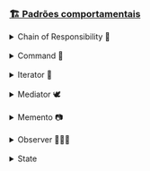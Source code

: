### [🏗️ Padrões comportamentais](https://github.com/AdrianeRibeiro/DesignPatternsRuby/blob/main/comportamentais/)

<details>
<summary>Chain of Responsibility 🔗</summary>
  <br>

  - O padrão `Chain of Responsibility` (Corrente de Responsabilidade) permite que você passe uma solicitação através de uma cadeia de handlers. 
    - Cada handler decide se processa a solicitação ou a passa para o próximo handler na hierarquia. Isso cria uma sequência de handlers, onde cada um tem a oportunidade de processar a solicitação ou encaminhá-la para o próximo na cadeia.

  - A estrutura básica do padrão `Chain of Responsibility` inclui três componentes principais:

    - Handler (Manipulador): define uma interface para manipular solicitações e mantém uma referência para o próximo manipulador na cadeia. Geralmente, é uma classe abstrata ou uma interface.

    - ConcreteHandler (Manipulador Concreto): implementa a interface do Handler e fornece a implementação para processar a solicitação. Também pode decidir se passa a solicitação para o próximo manipulador na cadeia.

    - Client (Cliente): inicia a solicitação e a envia para o primeiro manipulador na cadeia. O cliente não precisa conhecer todos os detalhes da cadeia de manipuladores, apenas inicia a solicitação.

  - O padrão `Chain of Responsibility` é útil quando você tem vários objetos que podem lidar com uma solicitação, mas não sabe qual deles será responsável até o tempo de execução. 

  - Um exemplo comum de aplicação do `Chain of Responsibility` é em sistemas de processamento de eventos, validação de entrada ou em cenários em que existem várias etapas de manipulação de dados. Cada manipulador na cadeia pode representar uma etapa específica no processamento.

  <a href="https://github.com/AdrianeRibeiro/DesignPatterns/tree/main/ruby/comportamentais/cor/">👩🏼‍💻 Show me the code</a>
</details>

<br>
<details>
<summary>Command 📢</summary>
  <br>

  - O command transforma um pedido em um objeto independente que contém toda a informação sobre o pedido.

  > Analogia
  
  - Vamos imaginar um restaurante como uma analogia para entender o padrão de design Command.

    - Pedido do Cliente (Command): Um cliente decide o que deseja do cardápio (comando).

    - Garçom (Invoker): O garçom recebe o pedido do cliente e o entrega à cozinha sem saber como o prato será preparado.

    - Cozinheiro (Receptor): O cozinheiro sabe como preparar cada prato e executa a ação associada ao pedido.

    - Cardápio (Command): O cardápio representa a lista de comandos disponíveis. Cada prato no cardápio é um comando concreto que pode ser executado.
    
  > Benefícios

  - Desacoplamento: O garçom não precisa saber como cada prato é preparado. Ele simplesmente passa os pedidos para a cozinha. 

  - Atraso na Execução: Os pedidos são atrasados até que sejam necessários.

  - Suporte a Operações Desfazer/Refazer: Se houver um erro no pedido, o cliente pode solicitar uma correção. 

  <a href="https://github.com/AdrianeRibeiro/DesignPatterns/tree/main/ruby/comportamentais/command/">👩🏼‍💻 Show me the code</a>
</details>

<br>
<details>
<summary>Iterator 🔁</summary>
  <br>

  - O padrão Iterator é um padrão de projeto comportamental que fornece uma maneira de acessar sequencialmente elementos de um objeto agregado sem expor os detalhes subjacentes da implementação. Basicamente, ele permite percorrer uma coleção de objetos sem precisar conhecer a estrutura interna dessa coleção.

  - Vantagens: O padrão Iterator simplifica a interface de acesso a elementos de uma coleção, desacopla o código do cliente da implementação específica da coleção e permite a adição de novos tipos de coleções sem modificar o código do cliente.

  > Analogia

  - Imagine que uma biblioteca é uma coleção de livros, e você, como leitor, deseja percorrer esses livros. Nesse contexto:

    - Biblioteca: Representa a coleção de livros, análogo ao objeto agregado.

    - Leitor: Representa o código cliente que deseja acessar os livros, análogo ao cliente do padrão Iterator.

    - Prateleiras e Livros: São os elementos individuais da coleção, análogos aos elementos da coleção no padrão Iterator.

    - Bibliotecário: Pode ser considerado o iterador. O bibliotecário conhece a organização interna da biblioteca (a coleção) e fornece ao leitor um método para percorrer os livros de uma maneira organizada, sem que o leitor precise entender como os livros estão dispostos nas prateleiras.

    Assim como o leitor não precisa se preocupar em conhecer os detalhes de organização da biblioteca, no padrão Iterator, o cliente não precisa se preocupar com a estrutura interna da coleção. O iterador (ou bibliotecário) fornece um método consistente para percorrer os elementos da coleção, independentemente de como eles estão organizados internamente.

  <a href="https://github.com/AdrianeRibeiro/DesignPatterns/tree/main/ruby/comportamentais/iterator/">👩🏼‍💻 Show me the code</a>
</details>

<br>
<details>
<summary>Mediator 🕊️</summary>
  <br>

  - O padrão Mediator promove o desacoplamento de objetos comunicantes, ao centralizar suas interações através de um objeto mediador. 
    - Ele facilita a comunicação indireta entre os objetos, reduzindo as dependências diretas entre eles.
    - É útil quando um conjunto de objetos precisa se comunicar de maneira complexa, mas você deseja evitar que eles se comuniquem diretamente uns com os outros.

  > Analogia:
  
  - Pilotos de aeronaves não falam entre si diretamente na hora de decidir quem é o próximo a aterrisar seu avião. Toda comunicação passa pela torre de controle.

  > Vantagens:

  - Desacoplamento:
    - Reduz o acoplamento entre os objetos, já que eles não precisam se conhecer diretamente.
    - Facilita a manutenção e extensão do sistema, pois mudanças em um objeto não afetam diretamente os outros.

  - Centralização do controle:
    - Centraliza a lógica de comunicação em um único lugar (o mediador), tornando o código mais organizado e fácil de entender.

  - Promove a reutilização de código:
    - Os objetos podem ser reutilizados em diferentes contextos, pois sua lógica de comunicação está separada do restante do código.

  - Facilita a adição de novos objetos:
    - Adicionar novos objetos que interagem com os outros é mais simples, pois eles só precisam se comunicar com o mediador, não com todos os outros objetos.

  <a href="https://github.com/AdrianeRibeiro/DesignPatterns/tree/main/ruby/comportamentais/mediator/">👩🏼‍💻 Show me the code</a>
</details>

<br>
<details>
<summary>Memento 📷</summary>
  <br>

  - O padrão `Memento` é usado para capturar um estado interno de um objeto, permitindo que o objeto seja restaurado para esse estado mais tarde, sem quebrar a encapsulação. Esse padrão é útil quando você precisa implementar operações de desfazer (undo) ou restaurar o estado anterior de um objeto.

  <br>

  > Componentes
  
  1. Originator (Originador):
  - É o objeto cujo estado interno será salvo e restaurado. Ele cria um Memento que representa seu estado interno e também pode usar um Memento para restaurar seu estado interno anterior.

  2. Memento:
  - É uma classe que representa o estado de um objeto Originator em um determinado momento. Geralmente, contém uma cópia do estado interno do Originator.

  3. Caretaker (Zelador):
  - É responsável por manter os objetos Memento em uma lista. Ele não manipula o estado interno do Memento, apenas cuida deles e fornece a funcionalidade para que o Originator possa salvar e restaurar seu estado através dos Mementos.

  <br>

  > Benefícios
  - Permite que um objeto restaure seu estado anterior facilmente.
  - Mantém o encapsulamento do objeto, já que apenas o Originator pode acessar o estado contido no Memento.
  - Facilita a implementação de operações de desfazer e refazer.

  <br>

  > Quando usar?
  - Quando você precisa implementar operações de desfazer e refazer em sua aplicação.
  - Quando você precisa capturar e restaurar o estado interno de um objeto sem quebrar a encapsulação.
  - Quando você quer ter a possibilidade de salvar e restaurar estados anteriores de um objeto.

  <br>

  > Analogia com um Editor de texto
  
  - Usuário:
    - Você, como usuário do editor de texto, é o Originator. Você está criando e editando o documento.

  - Estado do Documento:
    - O estado do documento em um determinado momento, incluindo o texto, formatação, imagens, etc., é como um Memento. Cada vez que você faz uma edição significativa, o estado atual do documento é capturado como um Memento.

  - Histórico de Revisão:
    - O histórico de revisão do editor de texto, que mantém uma lista de todas as versões anteriores do documento, é como o Caretaker. Ele armazena todos os Mementos (ou estados anteriores do documento) em uma lista.
  
  - Operação de Desfazer/Refazer:
    - Quando você deseja desfazer uma alteração no documento, você solicita ao editor para restaurar a versão anterior do documento a partir do histórico de revisão. Isso é semelhante a solicitar ao Caretaker um Memento anterior para restaurar o estado anterior do documento.
    - Quando você deseja refazer uma alteração previamente desfeita, você solicita ao editor para avançar para a próxima versão do documento no histórico de revisão. Isso é semelhante a solicitar ao Caretaker o próximo Memento na lista para restaurar o estado seguinte do documento.

  <a href="https://github.com/AdrianeRibeiro/DesignPatterns/tree/main/ruby/comportamentais/memento/">👩🏼‍💻 Show me the code</a>
</details>

<br>
<details>
<summary>Observer 🕵🏼‍♀️</summary>
  <br>

  - O padrão `Observer` é utilizado quando um objeto (chamado de "sujeito" ou "observável") precisa notificar outros objetos (chamados de "observadores") sobre mudanças em seu estado.

  > Componentes

  - Sujeito (Observable): É o objeto que monitora e gerencia seus observadores. Ele mantém uma lista de observadores e fornece métodos para adicionar, remover e notificar observadores.
  - Observador (Observer): É o objeto que deseja ser notificado sobre as mudanças no sujeito. Ele implementa um método de atualização que é chamado quando o estado do sujeito muda.

  > Funcionamento

  - Quando o estado do sujeito muda, ele notifica todos os seus observadores chamando um método de atualização em cada observador.
    - Os observadores podem então reagir a essa notificação realizando ações com base nas mudanças no estado do sujeito.

  > Vantagens:
  
  - Desacoplamento: O padrão Observer promove um baixo acoplamento entre o sujeito e seus observadores. O sujeito não precisa conhecer detalhes sobre os observadores, apenas que eles implementam uma determinada interface.

  - Extensibilidade: Novos observadores podem ser facilmente adicionados sem modificar o sujeito.

  > Analogia

  - Se você assinar um jornal ou uma revista, você não vai mais precisar ir até a banca. Ao invés disso a publicadora manda novas edições diretamente para sua caixa de correio após a publicação ou até mesmo com antecedência (refactoring.guru).

  - A publicadora mantém uma lista de assinantes e sabe em quais revistas eles estão interessados. Os assinantes podem deixar essa lista a qualquer momento quando desejarem que a publicadora pare de enviar novas revistas para eles (refactoring.guru).

  <a href="https://github.com/AdrianeRibeiro/DesignPatterns/tree/main/ruby/comportamentais/observer/">👩🏼‍💻 Show me the code</a>
</details>

<br>
<details>
<summary>State</summary>
  <br>

  - O padrão `State` permite que um objeto altere seu comportamento quando seu estado interno muda. Isso é alcançado ao encapsular os estados em classes separadas e permitir que o objeto mude de uma instância de estado para outra conforme necessário.

  > Problema:
  
  - Imagine que você tem um objeto que precisa mudar seu comportamento de acordo com seu estado interno. Por exemplo, uma máquina de venda automática. O comportamento dessa máquina muda dependendo se está em um estado de "pronto", "sem estoque" ou "fora de serviço". Implementar todas essas transições e comportamentos diretamente no objeto pode levar a um código complexo e difícil de manter.

  > Solução:
  
  - O padrão State propõe resolver esse problema separando os estados e os comportamentos associados a eles em classes separadas. 

  > Componentes:

   - **Contexto (Context):** É o objeto que possui um estado interno. Ele mantém uma referência para uma instância de estado concreto e delega todas as chamadas de métodos relacionados ao estado para essa instância.
   - **Estado (State):** É uma interface ou classe abstrata que define os métodos que representam os comportamentos associados a um determinado estado.
   - **Estados Concretos (Concrete States):** São as implementações específicas da interface de estado. Cada classe concreta representa um estado específico e implementa os métodos definidos na interface de estado.

  > Benefícios:

   - **Separação de Responsabilidades:** O padrão State promove uma separação clara entre os diferentes estados e seus comportamentos associados.
   - **Facilidade de Adição de Novos Estados:** Adicionar novos estados ao sistema é fácil, pois você só precisa criar uma nova classe de estado e implementar seus comportamentos.
   - **Manutenção Simples:** O código se torna mais modular e fácil de entender, o que facilita a manutenção e evolução do sistema ao longo do tempo.

  <a href="https://github.com/AdrianeRibeiro/DesignPatterns/tree/main/ruby/comportamentais/state/">👩🏼‍💻 Show me the code</a>
</details>